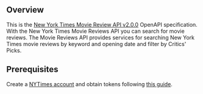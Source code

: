 ## Overview
This is the [New York Times Movie Review API v2.0.0](https://developer.nytimes.com/docs/movie-reviews-api/1/overview) OpenAPI specification. With the New York Times Movie Reviews API you can search for movie reviews.  The Movie Reviews API provides services for searching New York Times movie reviews by keyword and opening date and filter by Critics' Picks.
## Prerequisites

  Create a [NYTimes account](https://developer.nytimes.com/accounts/login) and obtain tokens following [this guide](https://developer.nytimes.com/get-started).
